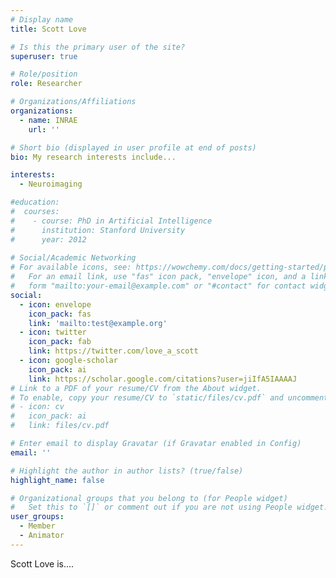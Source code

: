 ```yaml
---
# Display name
title: Scott Love

# Is this the primary user of the site?
superuser: true

# Role/position
role: Researcher

# Organizations/Affiliations
organizations:
  - name: INRAE
    url: ''

# Short bio (displayed in user profile at end of posts)
bio: My research interests include...

interests:
  - Neuroimaging

#education:
#  courses:
#    - course: PhD in Artificial Intelligence
#      institution: Stanford University
#      year: 2012
 
# Social/Academic Networking
# For available icons, see: https://wowchemy.com/docs/getting-started/page-builder/#icons
#   For an email link, use "fas" icon pack, "envelope" icon, and a link in the
#   form "mailto:your-email@example.com" or "#contact" for contact widget.
social:
  - icon: envelope
    icon_pack: fas
    link: 'mailto:test@example.org'
  - icon: twitter
    icon_pack: fab
    link: https://twitter.com/love_a_scott
  - icon: google-scholar
    icon_pack: ai
    link: https://scholar.google.com/citations?user=jiIfA5IAAAAJ
# Link to a PDF of your resume/CV from the About widget.
# To enable, copy your resume/CV to `static/files/cv.pdf` and uncomment the lines below.
# - icon: cv
#   icon_pack: ai
#   link: files/cv.pdf

# Enter email to display Gravatar (if Gravatar enabled in Config)
email: ''

# Highlight the author in author lists? (true/false)
highlight_name: false

# Organizational groups that you belong to (for People widget)
#   Set this to `[]` or comment out if you are not using People widget.
user_groups:
  - Member
  - Animator
---
```


Scott Love is....
